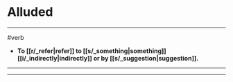 # Alluded
---
#verb
- **To [[r/_refer|refer]] to [[s/_something|something]] [[i/_indirectly|indirectly]] or by [[s/_suggestion|suggestion]].**
---
---
